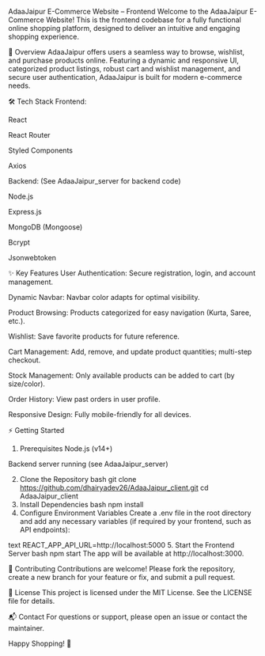 AdaaJaipur E-Commerce Website – Frontend
Welcome to the AdaaJaipur E-Commerce Website! This is the frontend codebase for a fully functional online shopping platform, designed to deliver an intuitive and engaging shopping experience.

🚀 Overview
AdaaJaipur offers users a seamless way to browse, wishlist, and purchase products online. Featuring a dynamic and responsive UI, categorized product listings, robust cart and wishlist management, and secure user authentication, AdaaJaipur is built for modern e-commerce needs.

🛠️ Tech Stack
Frontend:

React

React Router

Styled Components

Axios

Backend:
(See AdaaJaipur_server for backend code)

Node.js

Express.js

MongoDB (Mongoose)

Bcrypt

Jsonwebtoken

✨ Key Features
User Authentication: Secure registration, login, and account management.

Dynamic Navbar: Navbar color adapts for optimal visibility.

Product Browsing: Products categorized for easy navigation (Kurta, Saree, etc.).

Wishlist: Save favorite products for future reference.

Cart Management: Add, remove, and update product quantities; multi-step checkout.

Stock Management: Only available products can be added to cart (by size/color).

Order History: View past orders in user profile.

Responsive Design: Fully mobile-friendly for all devices.

⚡ Getting Started
1. Prerequisites
Node.js (v14+)

Backend server running (see AdaaJaipur_server)

2. Clone the Repository
bash
git clone https://github.com/dhairyadev26/AdaaJaipur_client.git
cd AdaaJaipur_client
3. Install Dependencies
bash
npm install
4. Configure Environment Variables
Create a .env file in the root directory and add any necessary variables (if required by your frontend, such as API endpoints):

text
REACT_APP_API_URL=http://localhost:5000
5. Start the Frontend Server
bash
npm start
The app will be available at http://localhost:3000.

🤝 Contributing
Contributions are welcome! Please fork the repository, create a new branch for your feature or fix, and submit a pull request.

📄 License
This project is licensed under the MIT License. See the LICENSE file for details.

📬 Contact
For questions or support, please open an issue or contact the maintainer.

Happy Shopping! 🛒
